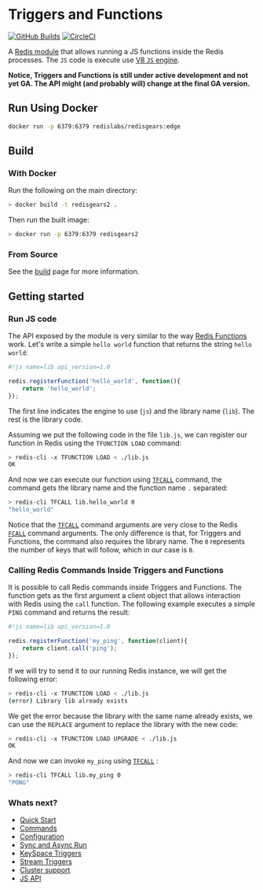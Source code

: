 # Triggers and Functions

[![GitHub Builds](https://github.com/RedisGears/RedisGears/actions/workflows/branch_merge.yml/badge.svg)](https://github.com/RedisGears/RedisGears/actions/workflows/branch_merge.yml)
[![CircleCI](https://circleci.com/gh/RedisGears/RedisGears/tree/master.svg?style=svg)](https://circleci.com/gh/RedisGears/RedisGears/tree/master)

A [Redis module](https://redis.io/docs/modules/) that allows running a JS functions inside the Redis processes. The `JS` code is execute use [V8 `JS` engine](https://v8.dev/).

**Notice, Triggers and Functions is still under active development and not yet GA. The API might (and probably will) change at the final GA version.**

## Run Using Docker

```bash
docker run -p 6379:6379 redislabs/redisgears:edge
```

## Build

### With Docker

Run the following on the main directory:
```bash
> docker build -t redisgears2 .
```

Then run the built image:
```bash
> docker run -p 6379:6379 redisgears2
```

### From Source

See the [build](docs/build_instructions.md) page for more information.

## Getting started

### Run JS code
The API exposed by the module is very similar to the way [Redis Functions](https://redis.io/docs/manual/programmability/functions-intro/) work. Let's write a simple `hello world` function that returns the string `hello world`:
```js
#!js name=lib api_version=1.0

redis.registerFunction('hello_world', function(){
    return 'hello_world';
});
```
The first line indicates the engine to use (`js`) and the library name (`lib`). The rest is the library code.


Assuming we put the following code in the file `lib.js`, we can register our function in Redis using the `TFUNCTION LOAD` command:

```bash
> redis-cli -x TFUNCTION LOAD < ./lib.js
OK
```

And now we can execute our function using [`TFCALL`](docs/commands/tfcall.md) command, the command gets the library name and the function name `.` separated:

```bash
> redis-cli TFCALL lib.hello_world 0
"hello_world"
```

Notice that the [`TFCALL`](docs/commands/tfcall.md) command arguments are very close to the Redis [`FCALL`](https://redis.io/commands/fcall/) command arguments. The only difference is that, for Triggers and Functions, the command also requires the library name. The `0` represents the number of keys that will follow, which in our case is `0`.

### Calling Redis Commands Inside Triggers and Functions

It is possible to call Redis commands inside Triggers and Functions. The function gets as the first argument a client object that allows interaction with Redis using the `call` function. The following example executes a simple `PING` command and returns the result:

```js
#!js name=lib api_version=1.0

redis.registerFunction('my_ping', function(client){
    return client.call('ping');
});
```

If we will try to send it to our running Redis instance, we will get the following error:
```bash
> redis-cli -x TFUNCTION LOAD < ./lib.js
(error) Library lib already exists
```

We get the error because the library with the same name already exists, we can use the `REPLACE` argument to replace the library with the new code:
```bash
> redis-cli -x TFUNCTION LOAD UPGRADE < ./lib.js
OK
```

And now we can invoke `my_ping` using [`TFCALL`](docs/commands/tfcall.md) :
```bash
> redis-cli TFCALL lib.my_ping 0
"PONG"
```

### Whats next?

* [Quick Start](docs/docs/Quick_Start.md)
* [Commands](https://redis.io/commands)
* [Configuration](docs/docs/Configuration.md)
* [Sync and Async Run](docs/docs/concepts/Sync_Async.md)
* [KeySpace Triggers](docs/docs/concepts/triggers/KeySpace_Triggers.md)
* [Stream Triggers](docs/docs/concepts/triggers/Stream_Triggers.md)
* [Cluster support](docs/docs/concepts/Cluster_Support.md)
* [JS API](docs/docs/concepts//JavaScript_API.md)
